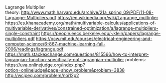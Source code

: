 Lagrange Multiplier			
		theory:	
			http://www.math.harvard.edu/archive/21a_spring_09/PDF/11-08-Lagrange-Multipliers.pdf
			https://en.wikipedia.org/wiki/Lagrange_multiplier
			https://es.khanacademy.org/math/multivariable-calculus/applications-of-multivariable-derivatives/constrained-optimization/a/lagrange-multipliers-single-constraint
			https://people.eecs.berkeley.edu/~klein/papers/lagrange-multipliers.pdf
			https://ocw.mit.edu/courses/electrical-engineering-and-computer-science/6-867-machine-learning-fall-2006/readings/lagrange.pdf
			https://math.stackexchange.com/questions/815566/how-to-interpret-lagrangian-function-specifically-not-lagrangian-multiplier
		problems:	
			https://uva.onlinejudge.org/index.php?option=onlinejudge&page=show_problem&problem=3838
			http://wcipeg.com/problem/noi12p2